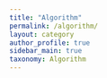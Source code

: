 ```yaml
---
title: "Algorithm"
permalink: /algorithm/
layout: category
author_profile: true
sidebar_main: true
taxonomy: Algorithm
---
```

